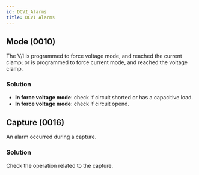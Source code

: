 ```yaml
---
id: DCVI_Alarms
title: DCVI Alarms
---
```


## Mode (0010)

The V/I is programmed to force voltage mode, and reached the current clamp; or is programmed to force current mode, and reached the voltage clamp.

### Solution

- **In force voltage mode**: check if circuit shorted or has a capacitive load.
- **In force voltage mode**:  check if circuit opend.

## Capture (0016)

An alarm occurred during a capture.

### Solution

Check the operation related to the capture.
